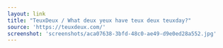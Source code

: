 ```yaml
---
layout: link
title: "TeuxDeux / What deux yeux have teux deux teuxday?"
source: 'https://teuxdeux.com/'
screenshot: 'screenshots/aca07638-3bfd-48c0-ae49-d9e0ed28a552.jpg'
---
```


